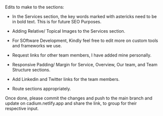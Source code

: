 Edits to make to the sections:

- In the Services section, the key words marked with astericks need to be in bold text. This is for future SEO Purposes.
- Adding Relative/ Topical Images to the Services section.
- For SOftware Development, Kindly feel free to edit more on custom tools and frameworks we use. 

- Request links for other team members, I have added mine personally.

- Responsive Padding/ Margin for Service, Overview, Our team, and Team Structure sections.

- Add Linkedin and Twitter links for the team members.

- Route sections appropriately.

Once done, please commit the changes and push to the main branch and update on cadium.netlify.app and share the link, to group for their respective input.